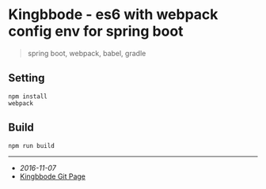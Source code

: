 # Kingbbode - es6 with webpack config env for spring boot

> spring boot, webpack, babel, gradle

## Setting
```
npm install
webpack
```
 
## Build
```
npm run build
```
---
 
* *2016-11-07*  
* [Kingbbode Git Page](http://kingbbode.github.io)